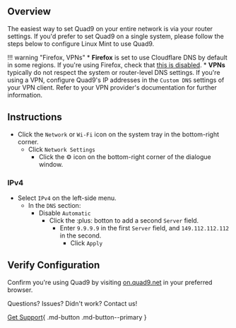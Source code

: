 ## Overview

The easiest way to set Quad9 on your entire network is via your router settings. If you'd prefer to set Quad9 on a single system, please follow the steps below to configure Linux Mint to use Quad9.

!!! warning "Firefox, VPNs"
    * **Firefox** is set to use Cloudflare DNS by default in some regions. If you're using Firefox, check that [this is disabled](https://support.mozilla.org/en-US/kb/dns-over-https#w_configure-doh-protection-settings).
    * **VPNs** typically do not respect the system or router-level DNS settings. If you're using a VPN, configure Quad9's IP addresses in the `Custom DNS` settings of your VPN client. Refer to your VPN provider's documentation for further information.

## Instructions 

* Click the `Network` or `Wi-Fi` icon on the system tray in the bottom-right corner.
    * Click `Network Settings`
        * Click the :gear: icon on the bottom-right corner of the dialogue window.
### IPv4

* Select `IPv4` on the left-side menu.
    * In the `DNS` section:
        * Disable `Automatic`
            * Click the :plus: botton to add a second `Server` field.
                * Enter `9.9.9.9` in the first `Server` field, and `149.112.112.112` in the second.
                    * Click `Apply`

## Verify Configuration

Confirm you're using Quad9 by visiting [on.quad9.net](https://on.quad9.net) in your preferred browser.

Questions? Issues? Didn't work? Contact us!

[Get Support](https://quad9.net/support/contact){ .md-button .md-button--primary }
